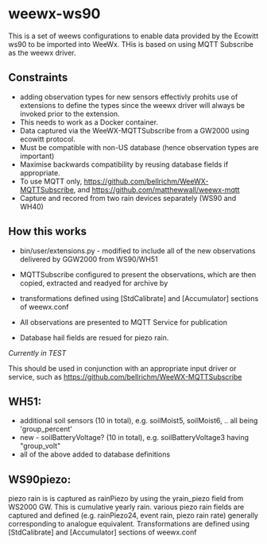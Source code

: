 # weewx-ws90

This is a set of weews configurations to enable data provided by the Ecowitt ws90 to be imported into WeeWx.
THis is based on using MQTT Subscribe as the weewx driver.

## Constraints
* adding observation types for new sensors effectivly prohits use of extensions to define the types since the weewx driver will always be invoked prior to the extension.
* This needs to work as a Docker container.
* Data captured via the WeeWX-MQTTSubscribe from a GW2000 using ecowitt protocol.
* Must be compatible with non-US database (hence observation types are important)
* Maximise backwards compatibility by reusing database fields if appropriate.
* To use MQTT only, https://github.com/bellrichm/WeeWX-MQTTSubscribe, and https://github.com/matthewwall/weewx-mqtt
* Capture and recored from two rain devices separately (WS90 and WH40)

## How this works
* bin/user/extensions.py - modified to include all of the new observations delivered by GGW2000 from WS90/WH51
* MQTTSubscribe configured to present the observations, which are then copied, extracted and readyed for archive by
* transformations defined using [StdCalibrate] and [Accumulator] sections of weewx.conf
* All observations are presented to MQTT Service for publication
  
* Database hail fields are resued for piezo rain. 

*Currently in TEST*

This should be used in conjunction with an appropriate input driver or service, such as https://github.com/bellrichm/WeeWX-MQTTSubscribe

## WH51:
* additional soil sensors (10 in total), e.g. soilMoist5, soilMoist6, .. all being 'group_percent'
* new - soilBatteryVoltage? (10 in total), e.g. soilBatteryVoltage3 having "group_volt"
* all of the above added to database definitions

## WS90piezo:
piezo rain is is captured as rainPiezo by using the yrain_piezo field from WS2000 GW. This is cumulative yearly rain.
various piezo rain fields are captured and defined (e.g. rainPiezo24, event rain, piezo rain rate) generally corresponding to analogue equivalent.
Transformations are defined using [StdCalibrate] and [Accumulator] sections of weewx.conf

